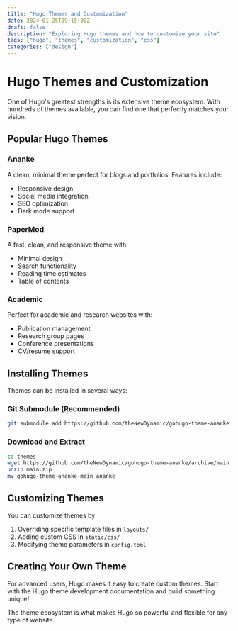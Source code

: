 ```yaml
---
title: "Hugo Themes and Customization"
date: 2024-01-25T09:15:00Z
draft: false
description: "Exploring Hugo themes and how to customize your site"
tags: ["hugo", "themes", "customization", "css"]
categories: ["design"]
---
```


# Hugo Themes and Customization

One of Hugo's greatest strengths is its extensive theme ecosystem. With hundreds of themes available, you can find one that perfectly matches your vision.

## Popular Hugo Themes

### Ananke
A clean, minimal theme perfect for blogs and portfolios. Features include:
- Responsive design
- Social media integration
- SEO optimization
- Dark mode support

### PaperMod
A fast, clean, and responsive theme with:
- Minimal design
- Search functionality
- Reading time estimates
- Table of contents

### Academic
Perfect for academic and research websites with:
- Publication management
- Research group pages
- Conference presentations
- CV/resume support

## Installing Themes

Themes can be installed in several ways:

### Git Submodule (Recommended)
```bash
git submodule add https://github.com/theNewDynamic/gohugo-theme-ananke.git themes/ananke
```

### Download and Extract
```bash
cd themes
wget https://github.com/theNewDynamic/gohugo-theme-ananke/archive/main.zip
unzip main.zip
mv gohugo-theme-ananke-main ananke
```

## Customizing Themes

You can customize themes by:
1. Overriding specific template files in `layouts/`
2. Adding custom CSS in `static/css/`
3. Modifying theme parameters in `config.toml`

## Creating Your Own Theme

For advanced users, Hugo makes it easy to create custom themes. Start with the Hugo theme development documentation and build something unique!

The theme ecosystem is what makes Hugo so powerful and flexible for any type of website.
